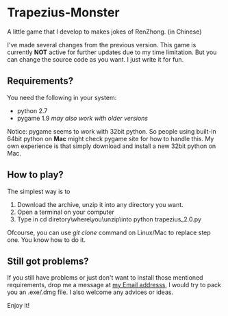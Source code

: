 Trapezius-Monster
=================

A little game that I develop to makes jokes of RenZhong. (in Chinese)

I've made several changes from the previous version.
This game is currently **NOT** active for further updates due to my time limitation.
But you can change the source code as you want. I just write it for fun.

Requirements?
-----------------------
You need the following in your system:
* python 2.7
* pygame 1.9
*may also work with older versions*

Notice:
pygame seems to work with 32bit python. 
So people using built-in 64bit python on **Mac** might check pygame site for how to handle this.
My own experience is that simply download and install a new 32bit python on Mac.

How to play?
-----------------------
The simplest way is to 
1.  Download the archive, unzip it into any directory you want.
2.  Open a terminal on your computer
3.  Type in
    cd diretory\where\you\unzip\into
    python trapezius_2.0.py

Ofcourse, you can use *git clone* command on Linux/Mac to replace step one.
You know how to do it.

Still got problems?
-------------------
If you still have problems or just don't want to install those mentioned requirements,
drop me a message at [my Email addresss](schan.huang@gmail.com), I would try to pack you an .exe/.dmg file.
I also welcome any advices or ideas.

Enjoy it!
